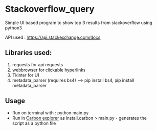 # Stackoverflow_query
Simple UI based program to show top 3 results from stackoverflow using python3

API used : https://api.stackexchange.com/docs

## Libraries used:
1. requests for api requests
2. webbrowser for clickable hyperlinks
3. Tkinter for UI
4. metadata_parser (requires bs4) --> pip install bs4, pip install metadata_parser

## Usage
- Run on terminal with : python main.py
- Run in [Carbon explorer](https://github.com/carbon-language/carbon-lang#getting-started) as install.carbon > main.py - generates the script as a python file
